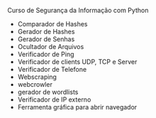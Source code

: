 Curso de Segurança da Informação com Python

- Comparador de Hashes
- Gerador de Hashes
- Gerador de Senhas
- Ocultador de Arquivos
- Verificador de Ping
- Verificador de clients UDP, TCP e Server
- Verificador de Telefone
- Webscraping
- webcrowler
- gerador de wordlists
- Verificador de IP externo 
- Ferramenta gráfica para abrir navegador




